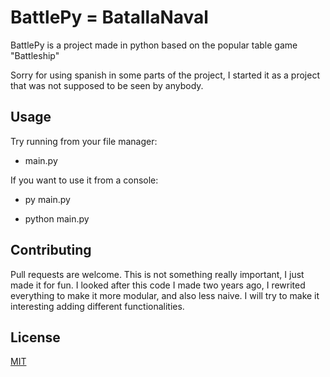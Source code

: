 # BattlePy = BatallaNaval

BattlePy is a project made in python based on the popular table game "Battleship"

Sorry for using spanish in some parts of the project, I started it as a project that
was not supposed to be seen by anybody.

## Usage

Try running from your file manager:

- main.py

If you want to use it from a console:

- py main.py

- python main.py

## Contributing

Pull requests are welcome. This is not something really important, I just made it for fun.
I looked after this code I made two years ago, I rewrited everything to make it more modular,
and also less naive. I will try to make it interesting adding different functionalities.

## License

[MIT](https://choosealicense.com/licenses/mit/)
